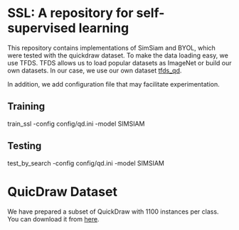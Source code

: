 # SSL:  A repository for self-supervised learning

This repository contains implementations of SimSiam and BYOL, which were tested with the quickdraw dataset. 
To make the data loading easy, we use TFDS. TFDS allows us to load popular datasets as ImageNet or build our own datasets. In our case, we use our own dataset [tfds_qd](https://github.com/jmsaavedrar/datasets/tree/main/tfds_qd).

In addition, we add configuration file that may facilitate experimentation.

## Training
train_ssl -config config/qd.ini -model SIMSIAM
  
## Testing
test_by_search -config config/qd.ini -model SIMSIAM



# QuicDraw Dataset
We have prepared a subset of QuickDraw with 1100 instances per class. You can download it from [here](https://www.dropbox.com/s/eq3vzu65elii62i/tfds_qd.tar).
